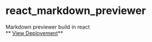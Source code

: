 # react_markdown_previewer
Markdown previewer build in react  
** [View Deployement](https://santiagopemo.github.io/react_markdown_previewer/)**
